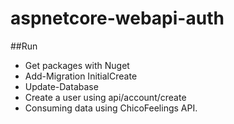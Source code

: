# aspnetcore-webapi-auth

##Run

* Get packages with Nuget
* Add-Migration InitialCreate
* Update-Database
* Create a user using api/account/create
* Consuming data using ChicoFeelings API.